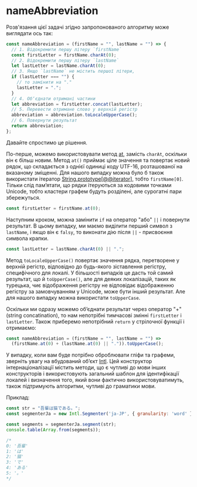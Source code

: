 # nameAbbreviation

Розв'язання цієї задачі згідно запропонованого алгоритму може виглядати ось так:

```js
const nameAbbreviation = (firstName = "", lastName = "") => {
  // 1. Відокремити першу літеру `firstName`
  const firstLetter = firstName.charAt(0);
  // 2. Відокремити першу літеру `lastName`
  let lastLetter = lastName.charAt(0);
  // 3. Якщо `lastName` не містить першої літери,
  if (lastLetter === "") {
    // то замінити на "."
    lastLetter = ".";
  }
  // 4. Обʼєднати отримані частини
  let abbreviation = firstLetter.concat(lastLetter);
  // 5. Перевести отримане слово у верхній регістр
  abbreviation = abbreviation.toLocaleUpperCase();
  // 6. Повернути результат
  return abbreviation;
};
```

Давайте спростимо це рішення.

По-перше, можемо використовувати метод [at](https://developer.mozilla.org/en-US/docs/Web/JavaScript/Reference/Global_Objects/String/at), замість `charAt`, оскільки він є більш новим. Метод `at()` приймає ціле значення та повертає новий рядок, що складається з однієї одиниці коду UTF-16, розташованої на вказаному зміщенні. Для нашого випадку можна було б також використати ітератор [String.prototype[@@iterator]](https://developer.mozilla.org/en-US/docs/Web/JavaScript/Reference/Global_Objects/String/@@iterator), тобто `firstName[0]`. Тільки слід памʼятати, що рядки ітеруються за кодовими точками Unicode, тобто кластери графем будуть розділені, але сурогатні пари збережуться.

```js
const firstLetter = firstName.at(0);
```

Наступним кроком, можна замінити `if` на оператор "або" `||` і повернути результат. В цьому випадку, ми маємо виділити перший символ з `lastName`, і якщо він є `falsy`, то виконати дію після `||` - присвоєння символа крапки.

```js
const lastLetter = lastName.charAt(0) || ".";
```

Метод `toLocaleUpperCase()` повертає значення рядка, перетворене у верхній регістр, відповідно до будь-якого зіставлення регістру, специфічного для локалі. У більшості випадків це дасть той самий результат, що й `toUpperCase()`, але для деяких локалізацій, таких як турецька, чиє відображення регістру не відповідає відображенню регістру за замовчуванням у Unicode, може бути інший результат. Але для нашого випадку можна використати `toUpperCase`.

Оскільки ми одразу можемо обʼєднати результат через оператор "+" (string concatination), то нам непотрібні тимчасові змінні `firstLetter` і `lastLetter`. Також приберемо непотрібний `return` у стрілочної функції і отримаємо:

```js
const nameAbbreviation = (firstName = "", lastName = "") =>
  (firstName.at(0) + (lastName.at(0) || ".")).toUpperCase();
```

У випадку, коли вам буде потрібно оброблювати гліфи та графеми, зверніть увагу на вбудований обʼєкт [Intl](https://developer.mozilla.org/en-US/docs/Web/JavaScript/Reference/Global_Objects/Intl). Цей конструктор інтернаціоналізації містить методи, що є чутливі до мови інших конструкторів і використовують загальний шаблон для ідентифікації локалей і визначення того, який вони фактично використовуватимуть, також підтримують алгоритми, чутливі до граматики мови.

Приклад:

```js
const str = "吾輩は猫である。";
const segmenterJa = new Intl.Segmenter('ja-JP', { granularity: 'word' });

const segments = segmenterJa.segment(str);
console.table(Array.from(segments));

/*
0: '吾輩'
1: 'は'
2: '猫'
3: 'で'
4: 'ある'
5: '。'
*/
```
